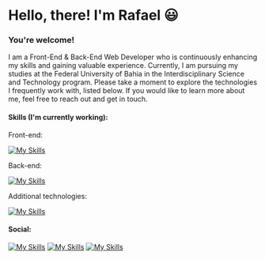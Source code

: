 # Hello, there! I'm Rafael :smiley:

### You're welcome!

I am a Front-End & Back-End Web Developer who is continuously enhancing my skills and gaining valuable experience. Currently, I am pursuing my studies at the Federal University of Bahia in the Interdisciplinary Science and Technology program. Please take a moment to explore the technologies I frequently work with, listed below. If you would like to learn more about me, feel free to reach out and get in touch.

#### Skills (I'm currently working):

Front-end:

[![My Skills](https://skillicons.dev/icons?i=html,css,js,react,angular,vue)](https://skillicons.dev)

Back-end:

[![My Skills](https://skillicons.dev/icons?i=js,ts,nodejs,express,java,spring,mongodb,py,django,flask,mysql,postgres)](https://skillicons.dev )

Additional technologies:

[![My Skills](https://skillicons.dev/icons?i=cpp,androidstudio)](https://skillicons.dev)

#### Social:

[![My Skills](https://skillicons.dev/icons?i=linkedin)](https://www.linkedin.com/in/rafaelcerqueiraf/)
[![My Skills](https://skillicons.dev/icons?i=devto)](https://dev.to/rafaelcerqueira)
[![My Skills](https://skillicons.dev/icons?i=instagram)](https://www.instagram.com/coffeeandbugs.code/)



<!--
**rafaelcerqueira/rafaelcerqueira** is a ✨ _special_ ✨ repository because its `README.md` (this file) appears on your GitHub profile.
[![My Skills](https://skillicons.dev/icons?i=cpp,androidstudio,c,arduino,raspberrypi,)](https://skillicons.dev)

Here are some ideas to get you started:

- 🔭 I’m currently working on ...
- 🌱 I’m currently learning ...
- 👯 I’m looking to collaborate on ...
- 🤔 I’m looking for help with ...
- 💬 Ask me about ...
- 📫 How to reach me: ...
- 😄 Pronouns: ...
- ⚡ Fun fact: ...
-->
